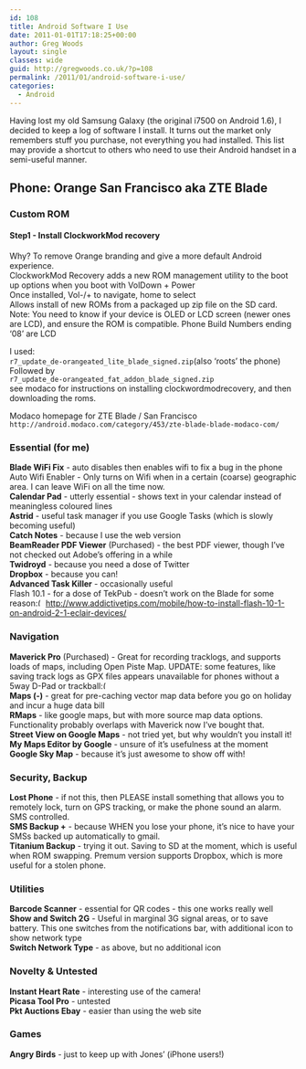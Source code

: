 ```yaml
---
id: 108
title: Android Software I Use
date: 2011-01-01T17:18:25+00:00
author: Greg Woods
layout: single
classes: wide
guid: http://gregwoods.co.uk/?p=108
permalink: /2011/01/android-software-i-use/
categories:
  - Android
---
```

Having lost my old Samsung Galaxy (the original i7500 on Android 1.6), I decided to keep a log of software I install. It turns out the market only remembers stuff you purchase, not everything you had installed. This list may provide a shortcut to others who need to use their Android handset in a semi-useful manner.

## Phone: Orange San Francisco aka ZTE Blade

### Custom ROM

#### Step1 - Install ClockworkMod recovery

Why? To remove Orange branding and give a more default Android experience.  
ClockworkMod Recovery adds a new ROM management utility to the boot up options when you boot with VolDown + Power  
Once installed, Vol-/+ to navigate, home to select  
Allows install of new ROMs from a packaged up zip file on the SD card.  
Note: You need to know if your device is OLED or LCD screen (newer ones are LCD), and ensure the ROM is compatible. Phone Build Numbers ending ‘08’ are LCD

I used:  
`r7_update_de-orangeated_lite_blade_signed.zip`(also ‘roots’ the phone)  
Followed by  
`r7_update_de-orangeated_fat_addon_blade_signed.zip`  
see modaco for instructions on installing clockwordmodrecovery, and then downloading the roms.

Modaco homepage for ZTE Blade / San Francisco  
`http://android.modaco.com/category/453/zte-blade-blade-modaco-com/`

### Essential (for me)

**Blade WiFi Fix** - auto disables then enables wifi to fix a bug in the phone  
Auto Wifi Enabler - Only turns on Wifi when in a certain (coarse) geographic area. I can leave WiFi on all the time now.  
**Calendar Pad** - utterly essential - shows text in your calendar instead of meaningless coloured lines  
**Astrid** - useful task manager if you use Google Tasks (which is slowly becoming useful)  
**Catch Notes** - because I use the web version  
**BeamReader PDF Viewer** (Purchased) - the best PDF viewer, though I’ve not checked out Adobe’s offering in a while  
**Twidroyd** - because you need a dose of Twitter  
**Dropbox** - because you can!  
**Advanced Task Killer** - occasionally useful  
Flash 10.1 - for a dose of TekPub - doesn’t work on the Blade for some reason<img src="https://gregwoods.co.uk/wp-includes/images/smilies/frownie.png" alt=":(" class="wp-smiley" style="height: 1em; max-height: 1em;" /> http://www.addictivetips.com/mobile/how-to-install-flash-10-1-on-android-2-1-eclair-devices/

### Navigation

**Maverick Pro** (Purchased) - Great for recording tracklogs, and supports loads of maps, including Open Piste Map. UPDATE: some features, like saving track logs as GPX files appears unavailable for phones without a 5way D-Pad or trackball<img src="https://gregwoods.co.uk/wp-includes/images/smilies/frownie.png" alt=":(" class="wp-smiley" style="height: 1em; max-height: 1em;" />  
**Maps (-)** - great for pre-caching vector map data before you go on holiday and incur a huge data bill  
**RMaps** - like google maps, but with more source map data options. Functionality probably overlaps with Maverick now I’ve bought that.  
**Street View on Google Maps** - not tried yet, but why wouldn’t you install it!  
**My Maps Editor by Google** - unsure of it’s usefulness at the moment  
**Google Sky Map** - because it’s just awesome to show off with!

### Security, Backup

**Lost Phone** - if not this, then PLEASE install something that allows you to remotely lock, turn on GPS tracking, or make the phone sound an alarm. SMS controlled.  
**SMS Backup +** - because WHEN you lose your phone, it’s nice to have your SMSs backed up automatically to gmail.  
**Titanium Backup** - trying it out. Saving to SD at the moment, which is useful when ROM swapping. Premum version supports Dropbox, which is more useful for a stolen phone.

### Utilities

**Barcode Scanner** - essential for QR codes - this one works really well  
**Show and Switch 2G** - Useful in marginal 3G signal areas, or to save battery. This one switches from the notifications bar, with additional icon to show network type  
**Switch Network Type** - as above, but no additional icon

### Novelty & Untested

**Instant Heart Rate** - interesting use of the camera!  
**Picasa Tool Pro** - untested  
**Pkt Auctions Ebay** - easier than using the web site

### Games

**Angry Birds** - just to keep up with Jones’ (iPhone users!)
